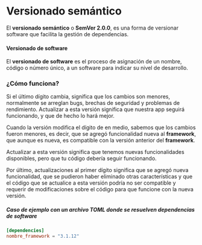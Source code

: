 # Versionado semántico

El **versionado semántico** o **SemVer 2.0.0**, es una forma de versionar software que facilita la gestión de dependencias.



#### Versionado de software

El **versionado de software** es el proceso de asignación de un nombre, código o número único, a un software para indicar su nivel de desarrollo. 



### ¿Cómo funciona?

Si el último dígito cambia, significa que los cambios son menores, normalmente se arreglan bugs, brechas de seguridad y problemas de rendimiento. Actualizar a esta versión significa que nuestra app seguirá funcionando, y que de hecho lo hará mejor.

Cuando la versión modifica el dígito de en medio, sabemos que los cambios fueron menores, es decir, que se agregó funcionalidad nueva al **framework**, que aunque es nueva, es compatible con la versión anterior del **framework**.

Actualizar a esta versión significa que tenemos nuevas funcionalidades disponibles, pero que tu código debería seguir funcionando.

Por último, actualizaciones al primer dígito significa que se agregó nueva funcionalidad, que se pudieron haber eliminado otras características y que el código que se actualice a esta versión podría no ser compatible y requerir de modificaciones sobre el código para que funcione con la nueva versión.



##### Caso de ejemplo con un archivo TOML donde se resuelven dependencias de software

```toml
[dependencies]
nombre_framework = "3.1.12"
```


